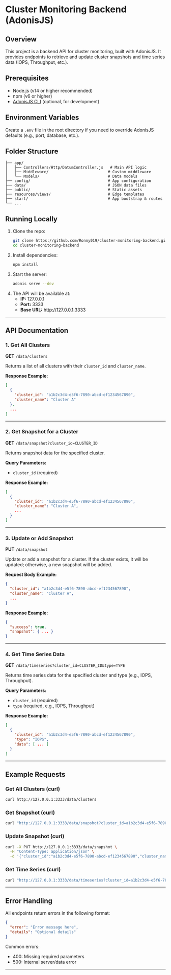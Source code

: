 

# Cluster Monitoring Backend (AdonisJS)

## Overview
This project is a backend API for cluster monitoring, built with AdonisJS. It provides endpoints to retrieve and update cluster snapshots and time series data (IOPS, Throughput, etc.).

## Prerequisites
- Node.js (v14 or higher recommended)
- npm (v6 or higher)
- [AdonisJS CLI](https://adonisjs.com/docs/4.1/installation) (optional, for development)

## Environment Variables
Create a `.env` file in the root directory if you need to override AdonisJS defaults (e.g., port, database, etc.).

## Folder Structure
```
├── app/
│   ├── Controllers/Http/DatumController.js   # Main API logic
│   ├── Middleware/                          # Custom middleware
│   └── Models/                              # Data models
├── config/                                  # App configuration
├── data/                                    # JSON data files
├── public/                                  # Static assets
├── resources/views/                         # Edge templates
├── start/                                   # App bootstrap & routes
└── ...
```

## Running Locally
1. Clone the repo:
   ```sh
   git clone https://github.com/Ronny019/cluster-monitoring-backend.git
   cd cluster-monitoring-backend
   ```
2. Install dependencies:
   ```sh
   npm install
   ```
3. Start the server:
   ```sh
   adonis serve --dev
   ```
4. The API will be available at:
   - **IP:** 127.0.0.1
   - **Port:** 3333
   - **Base URL:** http://127.0.0.1:3333

---

## API Documentation

### 1. Get All Clusters
**GET** `/data/clusters`

Returns a list of all clusters with their `cluster_id` and `cluster_name`.

**Response Example:**
```json
[
  {
    "cluster_id": "a1b2c3d4-e5f6-7890-abcd-ef1234567890",
    "cluster_name": "Cluster A"
  },
  ...
]
```

---

### 2. Get Snapshot for a Cluster
**GET** `/data/snapshot?cluster_id=CLUSTER_ID`

Returns snapshot data for the specified cluster.

**Query Parameters:**
- `cluster_id` (required)

**Response Example:**
```json
[
  {
    "cluster_id": "a1b2c3d4-e5f6-7890-abcd-ef1234567890",
    "cluster_name": "Cluster A",
    ...
  }
]
```

---

### 3. Update or Add Snapshot
**PUT** `/data/snapshot`

Update or add a snapshot for a cluster. If the cluster exists, it will be updated; otherwise, a new snapshot will be added.

**Request Body Example:**
```json
{
  "cluster_id": "a1b2c3d4-e5f6-7890-abcd-ef1234567890",
  "cluster_name": "Cluster A",
  ...
}
```

**Response Example:**
```json
{
  "success": true,
  "snapshot": { ... }
}
```

---

### 4. Get Time Series Data
**GET** `/data/timeseries?cluster_id=CLUSTER_ID&type=TYPE`

Returns time series data for the specified cluster and type (e.g., IOPS, Throughput).

**Query Parameters:**
- `cluster_id` (required)
- `type` (required, e.g., IOPS, Throughput)

**Response Example:**
```json
[
  {
    "cluster_id": "a1b2c3d4-e5f6-7890-abcd-ef1234567890",
    "type": "IOPS",
    "data": [ ... ]
  }
]
```

---

## Example Requests

### Get All Clusters (curl)
```sh
curl http://127.0.0.1:3333/data/clusters
```

### Get Snapshot (curl)
```sh
curl "http://127.0.0.1:3333/data/snapshot?cluster_id=a1b2c3d4-e5f6-7890-abcd-ef1234567890"
```

### Update Snapshot (curl)
```sh
curl -X PUT http://127.0.0.1:3333/data/snapshot \
  -H "Content-Type: application/json" \
  -d '{"cluster_id":"a1b2c3d4-e5f6-7890-abcd-ef1234567890","cluster_name":"Cluster A"}'
```

### Get Time Series (curl)
```sh
curl "http://127.0.0.1:3333/data/timeseries?cluster_id=a1b2c3d4-e5f6-7890-abcd-ef1234567890&type=IOPS"
```

---

## Error Handling

All endpoints return errors in the following format:
```json
{
  "error": "Error message here",
  "details": "Optional details"
}
```

Common errors:
- 400: Missing required parameters
- 500: Internal server/data error


---
